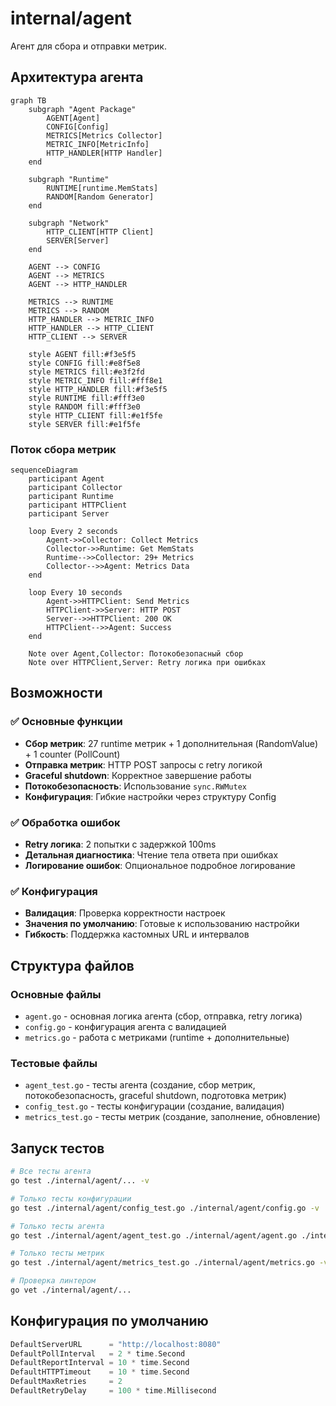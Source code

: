 # internal/agent

Агент для сбора и отправки метрик.

## Архитектура агента

```mermaid
graph TB
    subgraph "Agent Package"
        AGENT[Agent]
        CONFIG[Config]
        METRICS[Metrics Collector]
        METRIC_INFO[MetricInfo]
        HTTP_HANDLER[HTTP Handler]
    end
    
    subgraph "Runtime"
        RUNTIME[runtime.MemStats]
        RANDOM[Random Generator]
    end
    
    subgraph "Network"
        HTTP_CLIENT[HTTP Client]
        SERVER[Server]
    end
    
    AGENT --> CONFIG
    AGENT --> METRICS
    AGENT --> HTTP_HANDLER
    
    METRICS --> RUNTIME
    METRICS --> RANDOM
    HTTP_HANDLER --> METRIC_INFO
    HTTP_HANDLER --> HTTP_CLIENT
    HTTP_CLIENT --> SERVER
    
    style AGENT fill:#f3e5f5
    style CONFIG fill:#e8f5e8
    style METRICS fill:#e3f2fd
    style METRIC_INFO fill:#fff8e1
    style HTTP_HANDLER fill:#f3e5f5
    style RUNTIME fill:#fff3e0
    style RANDOM fill:#fff3e0
    style HTTP_CLIENT fill:#e1f5fe
    style SERVER fill:#e1f5fe
```

### Поток сбора метрик

```mermaid
sequenceDiagram
    participant Agent
    participant Collector
    participant Runtime
    participant HTTPClient
    participant Server
    
    loop Every 2 seconds
        Agent->>Collector: Collect Metrics
        Collector->>Runtime: Get MemStats
        Runtime-->>Collector: 29+ Metrics
        Collector-->>Agent: Metrics Data
    end
    
    loop Every 10 seconds
        Agent->>HTTPClient: Send Metrics
        HTTPClient->>Server: HTTP POST
        Server-->>HTTPClient: 200 OK
        HTTPClient-->>Agent: Success
    end
    
    Note over Agent,Collector: Потокобезопасный сбор
    Note over HTTPClient,Server: Retry логика при ошибках
```

## Возможности

### ✅ Основные функции
- **Сбор метрик**: 27 runtime метрик + 1 дополнительная (RandomValue) + 1 counter (PollCount)
- **Отправка метрик**: HTTP POST запросы с retry логикой
- **Graceful shutdown**: Корректное завершение работы
- **Потокобезопасность**: Использование `sync.RWMutex`
- **Конфигурация**: Гибкие настройки через структуру Config

### ✅ Обработка ошибок
- **Retry логика**: 2 попытки с задержкой 100ms
- **Детальная диагностика**: Чтение тела ответа при ошибках
- **Логирование ошибок**: Опциональное подробное логирование

### ✅ Конфигурация
- **Валидация**: Проверка корректности настроек
- **Значения по умолчанию**: Готовые к использованию настройки
- **Гибкость**: Поддержка кастомных URL и интервалов

## Структура файлов

### Основные файлы
- `agent.go` - основная логика агента (сбор, отправка, retry логика)
- `config.go` - конфигурация агента с валидацией
- `metrics.go` - работа с метриками (runtime + дополнительные)

### Тестовые файлы
- `agent_test.go` - тесты агента (создание, сбор метрик, потокобезопасность, graceful shutdown, подготовка метрик)
- `config_test.go` - тесты конфигурации (создание, валидация)
- `metrics_test.go` - тесты метрик (создание, заполнение, обновление)

## Запуск тестов

```bash
# Все тесты агента
go test ./internal/agent/... -v

# Только тесты конфигурации
go test ./internal/agent/config_test.go ./internal/agent/config.go -v

# Только тесты агента
go test ./internal/agent/agent_test.go ./internal/agent/agent.go ./internal/agent/config.go ./internal/agent/metrics.go -v

# Только тесты метрик
go test ./internal/agent/metrics_test.go ./internal/agent/metrics.go -v

# Проверка линтером
go vet ./internal/agent/...
```

## Конфигурация по умолчанию

```go
DefaultServerURL      = "http://localhost:8080"
DefaultPollInterval   = 2 * time.Second
DefaultReportInterval = 10 * time.Second
DefaultHTTPTimeout    = 10 * time.Second
DefaultMaxRetries     = 2
DefaultRetryDelay     = 100 * time.Millisecond
```
